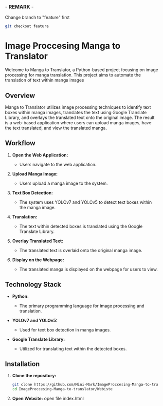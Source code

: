 ### **- REMARK -**
Change branch to "feature" first
```bash
git checkout feature
```

# Image Proccesing Manga to Translator

Welcome to Manga to Translator, a Python-based project focusing on image processing for manga translation. This project aims to automate the translation of text within manga images

## Overview

Manga to Translator utilizes image processing techniques to identify text boxes within manga images, translates the text using Google Translate Library, and overlays the translated text onto the original image. The result is a web-based application where users can upload manga images, have the text translated, and view the translated manga.

## Workflow

1. **Open the Web Application:**
   - Users navigate to the web application.

2. **Upload Manga Image:**
   - Users upload a manga image to the system.

3. **Text Box Detection:**
   - The system uses YOLOv7 and YOLOv5 to detect text boxes within the manga image.

4. **Translation:**
   - The text within detected boxes is translated using the Google Translate Library.

5. **Overlay Translated Text:**
   - The translated text is overlaid onto the original manga image.

6. **Display on the Webpage:**
   - The translated manga is displayed on the webpage for users to view.

## Technology Stack

- **Python:**
  - The primary programming language for image processing and translation.

- **YOLOv7 and YOLOv5:**
  - Used for text box detection in manga images.

- **Google Translate Library:**
  - Utilized for translating text within the detected boxes.

## Installation

1. **Clone the repository:**
   ```bash
   git clone https://github.com/Mini-Mark/ImageProccesing-Manga-to-translator.git
   cd ImageProccesing-Manga-to-translator/Webiste
2. **Open Website:**
   open file index.html
